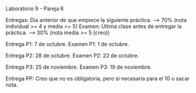 
Laboratorio 9 - Pareja 6

Entregas: Dia anterior de que empiece la siguiente práctica. --> 70% (nota individual >= 4 y media >= 5)
Examen: Última clase antes de entregar la práctica. --> 30% (nota media >= 5 (creo))

Entrega P1: 7 de octubre.
Examen P1: 1 de octubre.

Entrega P2: 28 de octubre.
Examen P2: 22 de octubre.

Entrega P3: 25 de noviembre.
Examen P3: 19 de noviembre.

Entrega PP: Creo que no es obligatoria, pero si necesaria para el 10 o sacar nota.

